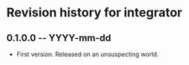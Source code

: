 # Revision history for integrator

## 0.1.0.0 -- YYYY-mm-dd

* First version. Released on an unsuspecting world.

